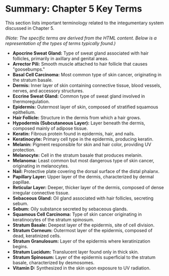 # Summary: Chapter 5 Key Terms

This section lists important terminology related to the integumentary system discussed in Chapter 5.

*(Note: The specific terms are derived from the HTML content. Below is a representation of the types of terms typically found.)*

*   **Apocrine Sweat Gland:** Type of sweat gland associated with hair follicles, primarily in axillary and genital areas.
*   **Arrector Pili:** Smooth muscle attached to hair follicle that causes "goosebumps."
*   **Basal Cell Carcinoma:** Most common type of skin cancer, originating in the stratum basale.
*   **Dermis:** Inner layer of skin containing connective tissue, blood vessels, nerves, and accessory structures.
*   **Eccrine Sweat Gland:** Common type of sweat gland involved in thermoregulation.
*   **Epidermis:** Outermost layer of skin, composed of stratified squamous epithelium.
*   **Hair Follicle:** Structure in the dermis from which a hair grows.
*   **Hypodermis (Subcutaneous Layer):** Layer beneath the dermis, composed mainly of adipose tissue.
*   **Keratin:** Fibrous protein found in epidermis, hair, and nails.
*   **Keratinocyte:** Primary cell type in the epidermis, producing keratin.
*   **Melanin:** Pigment responsible for skin and hair color, providing UV protection.
*   **Melanocyte:** Cell in the stratum basale that produces melanin.
*   **Melanoma:** Least common but most dangerous type of skin cancer, originating in melanocytes.
*   **Nail:** Protective plate covering the dorsal surface of the distal phalanx.
*   **Papillary Layer:** Upper layer of the dermis, characterized by dermal papillae.
*   **Reticular Layer:** Deeper, thicker layer of the dermis, composed of dense irregular connective tissue.
*   **Sebaceous Gland:** Oil gland associated with hair follicles, secreting sebum.
*   **Sebum:** Oily substance secreted by sebaceous glands.
*   **Squamous Cell Carcinoma:** Type of skin cancer originating in keratinocytes of the stratum spinosum.
*   **Stratum Basale:** Deepest layer of the epidermis, site of cell division.
*   **Stratum Corneum:** Outermost layer of the epidermis, composed of dead, keratinized cells.
*   **Stratum Granulosum:** Layer of the epidermis where keratinization begins.
*   **Stratum Lucidum:** Translucent layer found only in thick skin.
*   **Stratum Spinosum:** Layer of the epidermis superficial to the stratum basale, characterized by desmosomes.
*   **Vitamin D:** Synthesized in the skin upon exposure to UV radiation.
